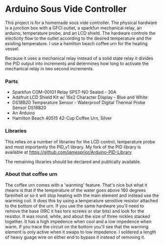 # Arduino Sous Vide Controller

This project is for a homemade sous vide controller.  The physical hardware is a junction box with a GFCI outlet, a sparkfun mechanical relay, an arduino, temperature probe, and an LCD shield.  The hardware controls the electicity flow to the outlet according to the desired temperature and the existing temperature.  I use a hamilton beach coffee urn for the heating vessel.

Because it uses a mechanical relay instead of a solid state relay it divides the PID output into increments and determines how long to activate the mechanical relay in two second increments.

### Parts
- Sparkfun COM-00101 Relay SPST-NO Sealed - 30A
- Adafruit LCD Shield Kit w/ 16x2 Character Display - Blue and White
- DS18B20 Temperature Sensor - Waterproof Digital Thermal Probe Sensor DS18B20
- An Arduino
- Hamilton Beach 40515 42-Cup Coffee Urn, Silver

### Libraries
This relies on a number of libraries for the LCD control, temperature probe and most importantly the PID_v1 library.  My fork of the PID library is available at https://github.com/jamesprior/Arduino-PID-Library

The remaining libraries should be declared and publically available.

### About that coffee urn
The coffee urn comes with a 'warming' feature.  That's nice but what it means is that if the temperature of the water goes above 160 degrees farenheit or so it will stop heating with the main element and instead use the warming coil.  It does this by using a temperature sensitive resistor attached to the bottom of the urn.  If you use the same hardware you'll need to remove the base (IIRC it has torx screws or star bits) and look for the resistor.  It was round, white, and about the size of three nickles stacked together.  It has a high impedence when cool and a low impedence when warm.  If you trace the circuit on the bottom you'll see that the warming element is only active when it swaps to low impedence.  I soldered a length of heavy guage wire on either end to bypass it instead of removing it.